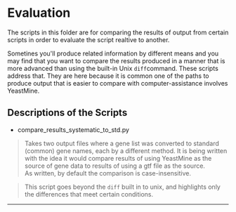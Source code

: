 Evaluation
==========

The scripts in this folder are for comparing the results of output from certain scripts in order to evaluate the script realtive to another.

Sometines you'll produce related information by different means and you may find that you want to compare the results produced in a manner that is more advanced than using the built-in Unix `diff`command. These scripts address that. They are here because it is common one of the paths to produce output that is easier to compare with computer-assistance involves YeastMine.



Descriptions of the Scripts
---------------------------

- compare_results_systematic_to_std.py

> Takes two output files where a gene list was converted to standard (common) gene names, each by a different method. It is being written with the idea it would compare results of using YeastMine as the source of gene data to results of using a gtf file as the source.  
As written, by default the comparison is case-insensitive.

> This script goes beyond the `diff` built in to unix, and highlights only the differences that meet certain conditions.


---


